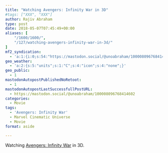 ```yaml
---
title: "Watching Avengers: Infinity War in 3D"
#tags: ["XXX", "XXX"]
author: Rajiv Abraham
type: post
date: 2018-05-07T07:45:49+00:00
aliases: [
    "/1600/1600/",
    "/127/watching-avengers-infinity-war-in-3d/"
]
mf2_syndication:
  - 'a:1:{i:0;s:54:"https://mastodon.social/@unoabraham/100008096768414602";}'
geo_weather:
  - 'a:2:{s:5:"units";s:1:"C";s:4:"icon";s:4:"none";}'
geo_public:
  - 1
mastodonAutopostPublishedNoRetoot:
  - 1
mastodonAutopostLastSuccessfullPostURL:
  - https://mastodon.social/@unoabraham/100008096768414602
categories:
  - Movie
tags:
  - 'Avengers: Infinity War'
  - Marvel Cinematic Universe
  - Movie
format: aside

---
```

Watching <a href="https://www.imdb.com/title/tt4154756/" target="_blank" rel="noopener">Avengers: Infinity War</a> in 3D.